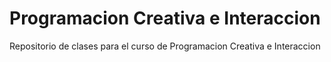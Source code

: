 # Programacion Creativa e Interaccion
Repositorio de clases para el curso de Programacion Creativa e Interaccion
